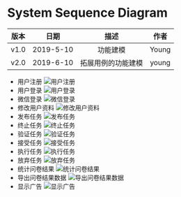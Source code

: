 # System Sequence Diagram

| 版本 |   日期    | 描述 |  作者   |
| :--: | :-------: | :--: | :-----: |
| v1.0 | 2019-5-10 | 功能建模 | Young |
| v2.0 | 2019-6-10 | 拓展用例的功能建模 | young|

- 用户注册
![用户注册](imgs/register.png)
- 用户登录
![用户登录](imgs/login.png)
- 微信登录
![微信登录](imgs/weappLogin.png)
- 修改用户资料
![修改用户资料](imgs/modifyProfile.png)
- 发布任务
![发布任务](imgs/createtask.png)
- 终止任务
![终止任务](imgs/stopTask.png)
- 验证任务
![验证任务](imgs/verifyTask.png)
- 接受任务
![接受任务](imgs/acceptTask.png)
- 执行任务
![执行任务](imgs/executeTask.png)
- 放弃任务
![放弃任务](imgs/quitTask.png)
- 统计问卷结果
![统计问卷结果](imgs/questionnaire_statistics.png)
- 导出问卷结果数据
![导出问卷结果数据](imgs/exportData.png)
- 显示广告
![显示广告](imgs/showAdvertisment.png)

